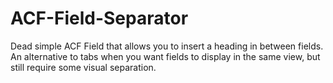 # ACF-Field-Separator

Dead simple ACF Field that allows you to insert a heading in between fields.  An alternative to tabs when you want fields to display in the same view, but still require some visual separation.
